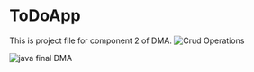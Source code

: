 # ToDoApp
This is project file for component 2 of DMA.
![Crud Operations](https://user-images.githubusercontent.com/50689509/147405995-d7063904-b498-4cd7-bc7c-61381f2ea6c5.gif)

![java final DMA](https://user-images.githubusercontent.com/50689509/147405986-9f5e16e0-54ed-4a88-9db0-265b14d9ac46.gif)

